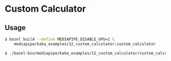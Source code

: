# Custom Calculator

## Usage

```bash
$ bazel build --define MEDIAPIPE_DISABLE_GPU=1 \
    mediapipe/kaka_examples/12_custom_calculator:custom_calculator
```

```bash
$ ./bazel-bin/mediapipe/kaka_examples/12_custom_calculator/custom_calculator
```
